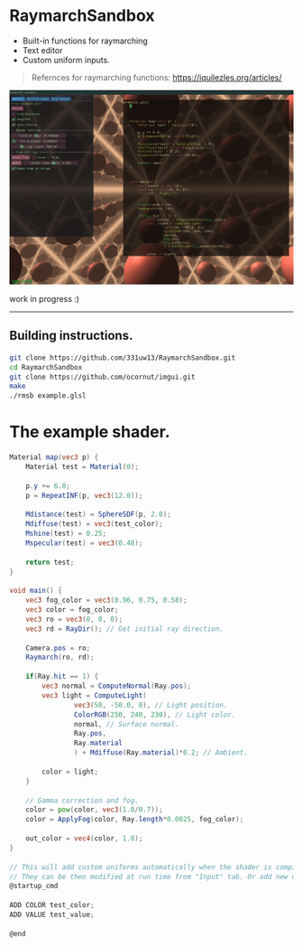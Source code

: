 # RaymarchSandbox
* Built-in functions for raymarching
* Text editor
* Custom uniform inputs.



> Refernces for raymarching functions: https://iquilezles.org/articles/


![image](https://github.com/331uw13/RaymarchSandbox/blob/main/screenshots/raymarch-sandbox.png?raw=true)

work in progress :)

-------------------------------------------------


## Building instructions.

```bash
git clone https://github.com/331uw13/RaymarchSandbox.git
cd RaymarchSandbox
git clone https://github.com/ocornut/imgui.git
make
./rmsb example.glsl
```

# The example shader.
```glsl
Material map(vec3 p) {
    Material test = Material(0);

    p.y += 6.0;
    p = RepeatINF(p, vec3(12.0));

    Mdistance(test) = SphereSDF(p, 2.0);
    Mdiffuse(test) = vec3(test_color);
    Mshine(test) = 0.25;
    Mspecular(test) = vec3(0.48);

    return test;
}

void main() {
    vec3 fog_color = vec3(0.96, 0.75, 0.58);
    vec3 color = fog_color;
    vec3 ro = vec3(0, 0, 0);
    vec3 rd = RayDir(); // Get initial ray direction.

    Camera.pos = ro;
    Raymarch(ro, rd);

    if(Ray.hit == 1) {
        vec3 normal = ComputeNormal(Ray.pos);
        vec3 light = ComputeLight(
                vec3(50, -50.0, 0), // Light position.
                ColorRGB(250, 240, 230), // Light color.
                normal, // Surface normal.
                Ray.pos,
                Ray.material
                ) + Mdiffuse(Ray.material)*0.2; // Ambient.

        color = light;
    }

    // Gamma correction and fog.
    color = pow(color, vec3(1.0/0.7));
    color = ApplyFog(color, Ray.length*0.0025, fog_color);

    out_color = vec4(color, 1.0);
}

// This will add custom uniforms automatically when the shader is compiled the first time.
// They can be then modified at run time from "Input" tab. Or add new ones from the gui.
@startup_cmd

ADD COLOR test_color;
ADD VALUE test_value;

@end

```

